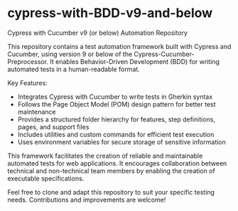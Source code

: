 # cypress-with-BDD-v9-and-below

Cypress with Cucumber v9 (or below) Automation Repository

This repository contains a test automation framework built with Cypress and Cucumber, using version 9 or below of the Cypress-Cucumber-Preprocessor. It enables Behavior-Driven Development (BDD) for writing automated tests in a human-readable format.

Key Features:

- Integrates Cypress with Cucumber to write tests in Gherkin syntax
- Follows the Page Object Model (POM) design pattern for better test maintenance
- Provides a structured folder hierarchy for features, step definitions, pages, and support files
- Includes utilities and custom commands for efficient test execution
- Uses environment variables for secure storage of sensitive information

This framework facilitates the creation of reliable and maintainable automated tests for web applications. It encourages collaboration between technical and non-technical team members by enabling the creation of executable specifications.

Feel free to clone and adapt this repository to suit your specific testing needs. Contributions and improvements are welcome!
